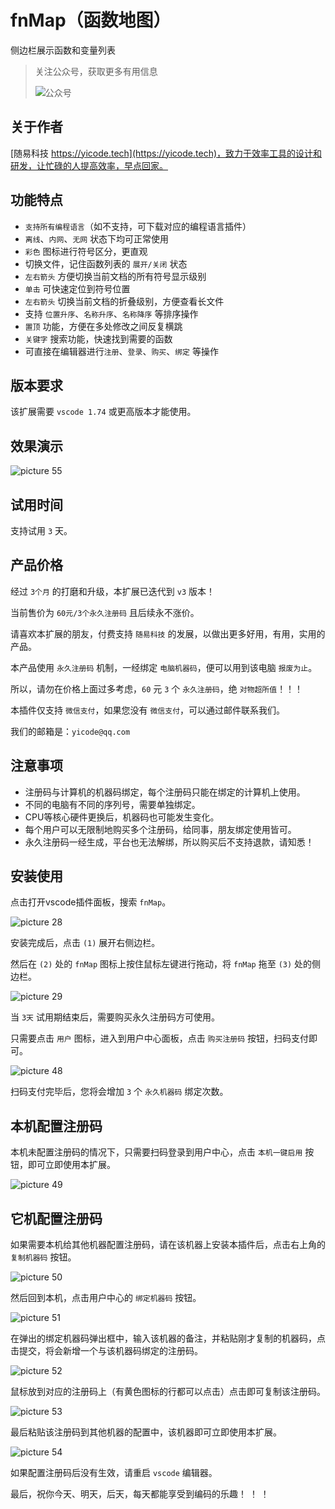 # fnMap（函数地图）

侧边栏展示函数和变量列表

> 关注公众号，获取更多有用信息
>
> ![公众号](https://static.yicode.tech/images/chensuiyi-service-qrcode.jpg)

## 关于作者

[随易科技 https://yicode.tech](https://yicode.tech)，致力于效率工具的设计和研发，让忙碌的人提高效率，早点回家。

## 功能特点

-   `支持所有编程语言`（如不支持，可下载对应的编程语言插件）
-   `离线`、`内网`、`无网` 状态下均可正常使用
-   `彩色` 图标进行符号区分，更直观
-   切换文件，记住函数列表的 `展开/关闭` 状态
-   `左右箭头` 方便切换当前文档的所有符号显示级别
-   `单击` 可快速定位到符号位置
-   `左右箭头` 切换当前文档的折叠级别，方便查看长文件
-   支持 `位置升序`、`名称升序`、`名称降序` 等排序操作
-   `置顶` 功能，方便在多处修改之间反复横跳
-   `关键字` 搜索功能，快速找到需要的函数
-   可直接在编辑器进行`注册`、`登录`、`购买`、`绑定` 等操作

## 版本要求

该扩展需要 `vscode 1.74` 或更高版本才能使用。

## 效果演示

![picture 55](https://static.yicode.tech/images/202309/20230929022707.gif)

## 试用时间

支持试用 `3` 天。

## 产品价格

经过 `3个月` 的打磨和升级，本扩展已迭代到 `v3` 版本！

当前售价为 `60元/3个永久注册码` 且后续永不涨价。

请喜欢本扩展的朋友，付费支持 `随易科技` 的发展，以做出更多好用，有用，实用的产品。

本产品使用 `永久注册码` 机制，一经绑定 `电脑机器码`，便可以用到该电脑 `报废为止`。

所以，请勿在价格上面过多考虑，`60` 元 `3` 个 `永久注册码`，绝 `对物超所值`！！！

本插件仅支持 `微信支付`，如果您没有 `微信支付`，可以通过邮件联系我们。

我们的邮箱是：`yicode@qq.com`

## 注意事项

-   注册码与计算机的机器码绑定，每个注册码只能在绑定的计算机上使用。
-   不同的电脑有不同的序列号，需要单独绑定。
-   CPU等核心硬件更换后，机器码也可能发生变化。
-   每个用户可以无限制地购买多个注册码，给同事，朋友绑定使用皆可。
-   永久注册码一经生成，平台也无法解绑，所以购买后不支持退款，请知悉！

## 安装使用

点击打开vscode插件面板，搜索 `fnMap`。

![picture 28](https://static.yicode.tech/images/202308/20230813050902.png)

安装完成后，点击 `(1)` 展开右侧边栏。

然后在 `(2)` 处的 `fnMap` 图标上按住鼠标左键进行拖动，将 `fnMap` 拖至 `(3)` 处的侧边栏。

![picture 29](https://static.yicode.tech/images/202308/20230813051501.png)

当 `3天` 试用期结束后，需要购买永久注册码方可使用。

只需要点击 `用户` 图标，进入到用户中心面板，点击 `购买注册码` 按钮，扫码支付即可。

![picture 48](https://static.yicode.tech/images/202309/20230929015209.png)

扫码支付完毕后，您将会增加 `3` 个 `永久机器码` 绑定次数。

## 本机配置注册码

本机未配置注册码的情况下，只需要扫码登录到用户中心，点击 `本机一键启用` 按钮，即可立即使用本扩展。

![picture 49](https://static.yicode.tech/images/202309/20230929020317.png)

## 它机配置注册码

如果需要本机给其他机器配置注册码，请在该机器上安装本插件后，点击右上角的 `复制机器码` 按钮。

![picture 50](https://static.yicode.tech/images/202309/20230929020517.png)

然后回到本机，点击用户中心的 `绑定机器码` 按钮。

![picture 51](https://static.yicode.tech/images/202309/20230929020740.png)

在弹出的绑定机器码弹出框中，输入该机器的备注，并粘贴刚才复制的机器码，点击提交，将会新增一个与该机器码绑定的注册码。

![picture 52](https://static.yicode.tech/images/202309/20230929020936.png)

鼠标放到对应的注册码上（有黄色图标的行都可以点击）点击即可复制该注册码。

![picture 53](https://static.yicode.tech/images/202309/20230929021210.png)

最后粘贴该注册码到其他机器的配置中，该机器即可立即使用本扩展。

![picture 54](https://static.yicode.tech/images/202309/20230929021408.png)

如果配置注册码后没有生效，请重启 `vscode` 编辑器。

最后，祝你今天、明天，后天，每天都能享受到编码的乐趣！ ！ ！
